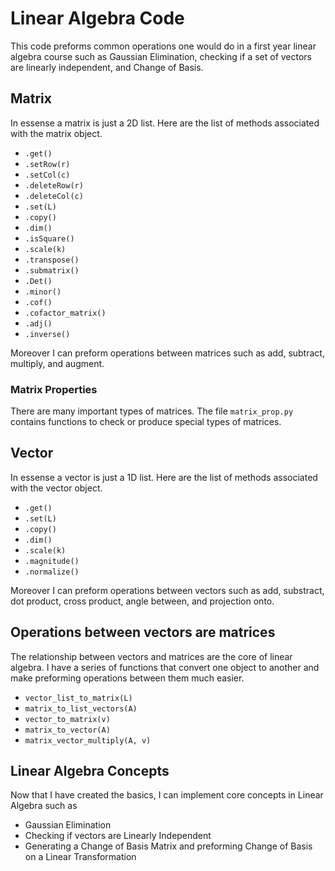 # Linear Algebra Code
This code preforms common operations one would do in a first year linear algebra course such as Gaussian Elimination, checking if a set of vectors are linearly independent, and Change of Basis.

## Matrix
In essense a matrix is just a 2D list. Here are the list of methods associated with the matrix object.

* `.get()`
* `.setRow(r)`
* `.setCol(c)`
* `.deleteRow(r)`
* `.deleteCol(c)`
* `.set(L)`
* `.copy()`
* `.dim()`
* `.isSquare()`
* `.scale(k)`
* `.transpose()`
* `.submatrix()`
* `.Det()`
* `.minor()`
* `.cof()`
* `.cofactor_matrix()`
* `.adj()`
* `.inverse()`

Moreover I can preform operations between matrices such as add, subtract, multiply, and augment.

### Matrix Properties
There are many important types of matrices. The file `matrix_prop.py` contains functions to check or produce special types of matrices.  

## Vector
In essense a vector is just a 1D list. Here are the list of methods associated with the vector object.

* `.get()`
* `.set(L)`
* `.copy()`
* `.dim()`
* `.scale(k)`
* `.magnitude()`
* `.normalize()`

Moreover I can preform operations between vectors such as add, substract, dot product, cross product, angle between, and projection onto.

## Operations between vectors are matrices
The relationship between vectors and matrices are the core of linear algebra. I have a series of functions that convert one object to another and make preforming operations between them much easier.

* `vector_list_to_matrix(L)`
* `matrix_to_list_vectors(A)`
* `vector_to_matrix(v)`
* `matrix_to_vector(A)`
* `matrix_vector_multiply(A, v)`

## Linear Algebra Concepts
Now that I have created the basics, I can implement core concepts in Linear Algebra such as

* Gaussian Elimination
* Checking if vectors are Linearly Independent
* Generating a Change of Basis Matrix and preforming Change of Basis on a Linear Transformation
